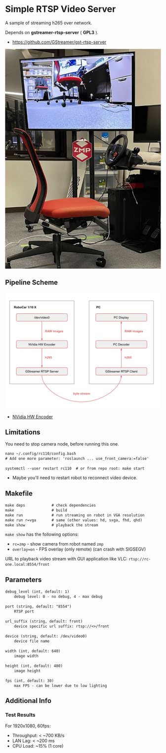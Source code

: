 # Simple RTSP Video Server

A sample of streaming h265 over network.

Depends on **gstreamer-rtsp-server** ( **GPL3** ).
* https://github.com/GStreamer/gst-rtsp-server

![](docs/monitoring.jpg)

## Pipeline Scheme

![](docs/video_pipeline.svg)

* [NVidia HW Encoder](https://developer.nvidia.com/nvidia-video-codec-sdk)

## Limitations

You need to stop camera node, before running this one.
```
nano ~/.config/rc110/config.bash
# Add one more parameter: 'roslaunch ... use_front_camera:=false'

systemctl --user restart rc110  # or from repo root: make start
```

* Maybe you'll need to restart robot to reconnect video device.

## Makefile
```
make deps            # check dependencies
make                 # build
make run             # run streaming on robot in VGA resolution
make run r=vga       # same (other values: hd, sxga, fhd, qhd)
make show            # playback the stream
```
`make show` has the following options:

* `rc=zmp` - show camera from robot named `zmp`
* `overlay=on` - FPS overlay (only remote) (can crash with SIGSEGV)

URL to playback video stream with GUI application like VLC: `rtsp://rc-one.local:8554/front`

## Parameters

```
debug_level (int, default: 1)
    debug level: 0 - no debug, 4 - max debug

port (string, default: "8554")
    RTSP port

url_suffix (string, default: front)
    device specific url suffix: rtsp://<>/front

device (string, default: /dev/video0)
    device file name
    
width (int, default: 640)
    image width
    
height (int, default: 480)
    image height
    
fps (int, default: 30)
    max FPS - can be lower due to low lighting
```

## Additional Info

### Test Results
For 1920x1080, 60fps:

* Throughput: < ~700 KB/s
* LAN Lag: < ~200 ms
* CPU Load: ~15% (1 core)
